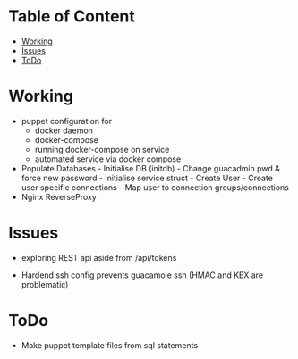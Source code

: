 # Table of Content

<!-- vim-markdown-toc GFM -->

- [Working](#working)
- [Issues](#issues)
- [ToDo](#todo)

<!-- vim-markdown-toc -->
# Working
  - puppet configuration for
    - docker daemon
    - docker-compose
    - running docker-compose on service
    - automated service via docker compose
   - Populate Databases
    - Initialise DB (initdb)
    - Change guacadmin pwd & force new password
    - Initialise service struct
    - Create User
    - Create user specific connections
    - Map user to connection groups/connections
  - Nginx ReverseProxy

# Issues
  - exploring REST api aside from /api/tokens

  - Hardend ssh config prevents guacamole ssh (HMAC and KEX are problematic)

# ToDo
  - Make puppet template files from sql statements
